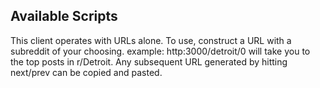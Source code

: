 
## Available Scripts

This client operates with URLs alone. To use, construct a URL with a subreddit of your choosing.
example: http:3000/detroit/0 will take you to the top posts in r/Detroit. Any subsequent URL generated by hitting next/prev can be copied and pasted.
